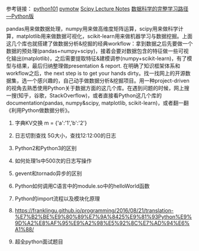
参考链接：
[python101](https://python101.pythonlibrary.org/)
[pymotw](https://pymotw.com/2/contents.html)
[Scipy Lecture Notes](http://www.scipy-lectures.org/)
[数据科学的完整学习路径—Python版](https://www.zybuluo.com/chanvee/note/87377)

pandas用来做数据处理，numpy用来做高维度矩阵运算，scipy用来做科学计算，matplotlib用来做数据可视化，scikit-learn用来做机器学习与数据挖掘。上面这几个库也就搭建了做数据分析&挖掘的经典workflow：拿到数据之后先要做一个数据的预处理(pandas+numpy+scipy)，接着会要对数据包含的特征做一些可视化输出(matplotlib)，之后需要提取特征&建模调参(numpy+scikit-learn)，有了模型与结果，最后归纳整理做presentation & report.  在明确了知识框架体系和workflow之后，the next step is to get your hands dirty。找一找网上的开源数据集，选一个感兴趣的，自己动手做数据分析&挖掘项目。用一种project-driven的视角去熟悉使用Python关于数据方面的这几个库。在遇到问题的时候，网上搜一搜(知乎，谷歌，StackOverflow)，或者直接看Python这几个库的documentation(pandas, numpy&scipy, matplotlib, scikit-learn)，或者翻一翻《利用Python做数据分析》。



1. 字典KV交换
m = {'a':'1','b':'2'}


2. 日志切割查找
5G大小，查找12:12:00的日志

3. Python2和Python3的区别


4. 如何处理1s中500次的日志写操作



5. gevent和tornado异步的区别



6. Python如何调用C语言中的module.so中的helloWorld函数


7. Python的import流程以及模块化原理



8. https://franklingu.github.io/programming/2016/08/21/translation-%E7%B2%BE%E9%80%89%E7%9A%8425%E9%81%93Python%E9%9D%A2%E8%AF%95%E9%A2%98%E5%92%8C%E7%AD%94%E6%A1%88/


9. 超全python面试题目


